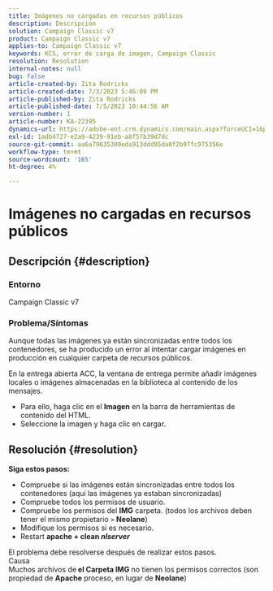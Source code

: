 ```yaml
---
title: Imágenes no cargadas en recursos públicos
description: Descripción
solution: Campaign Classic v7
product: Campaign Classic v7
applies-to: Campaign Classic v7
keywords: KCS, error de carga de imagen, Campaign Classic
resolution: Resolution
internal-notes: null
bug: false
article-created-by: Zita Rodricks
article-created-date: 7/3/2023 5:46:09 PM
article-published-by: Zita Rodricks
article-published-date: 7/5/2023 10:44:56 AM
version-number: 1
article-number: KA-22395
dynamics-url: https://adobe-ent.crm.dynamics.com/main.aspx?forceUCI=1&pagetype=entityrecord&etn=knowledgearticle&id=ff97d978-c919-ee11-8f6e-6045bd006268
exl-id: 1adb4727-e2a9-4239-91eb-a8f57b39d7dc
source-git-commit: aa6a79635380eda913ddd95da0f2b97fc975356e
workflow-type: tm+mt
source-wordcount: '165'
ht-degree: 4%

---
```


# Imágenes no cargadas en recursos públicos

## Descripción {#description}


### <b>Entorno </b>

Campaign Classic v7

### <b>Problema/Síntomas</b>

Aunque todas las imágenes ya están sincronizadas entre todos los contenedores, se ha producido un error al intentar cargar imágenes en producción en cualquier carpeta de recursos públicos.

En la entrega abierta ACC, la ventana de entrega permite añadir imágenes locales o imágenes almacenadas en la biblioteca al contenido de los mensajes.

- Para ello, haga clic en el <b>Imagen</b> en la barra de herramientas de contenido del HTML.
- Seleccione la imagen y haga clic en cargar.



## Resolución {#resolution}

<b>Siga estos pasos:</b>
- Compruebe si las imágenes están sincronizadas entre todos los contenedores (aquí las imágenes ya estaban sincronizadas)
- Compruebe todos los permisos de usuario.
- Compruebe los permisos del <b>IMG</b> carpeta. (todos los archivos deben tener el mismo propietario `>`  <b>Neolane</b>)
- Modifique los permisos si es necesario.
- Restart <b>apache + clean *nlserver</b>*


El problema debe resolverse después de realizar estos pasos.
<br>Causa <br>
Muchos archivos de<b> el </b><b>Carpeta IMG</b> no tienen los permisos correctos (son propiedad de <b>Apache</b> proceso, en lugar de <b>Neolane</b>)
